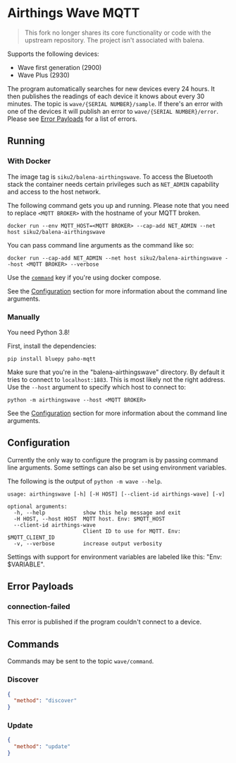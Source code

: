 # Airthings Wave MQTT

> This fork no longer shares its core functionality or code with the upstream repository.
> The project isn't associated with balena.


Supports the following devices:

- Wave first generation (2900)
- Wave Plus (2930)

The program automatically searches for new devices every 24 hours.
It then publishes the readings of each device it knows about every 30 minutes.
The topic is `wave/{SERIAL NUMBER}/sample`.
If there's an error with one of the devices it will publish an error to `wave/{SERIAL NUMBER}/error`.
Please see [Error Payloads](#error-payloads) for a list of errors.


## Running

### With Docker

The image tag is `siku2/balena-airthingswave`.
To access the Bluetooth stack the container needs certain privileges such as `NET_ADMIN` capability and access to the host network. 

The following command gets you up and running.
Please note that you need to replace `<MQTT BROKER>` with the hostname of your MQTT broken.
```shell script
docker run --env MQTT_HOST=<MQTT BROKER> --cap-add NET_ADMIN --net host siku2/balena-airthingswave 
```

You can pass command line arguments as the command like so:
```shell script
docker run --cap-add NET_ADMIN --net host siku2/balena-airthingswave --host <MQTT BROKER> --verbose
```

Use the [`command`](https://docs.docker.com/compose/compose-file/#command) key if you're using docker compose.

See the [Configuration](#configuration) section for more information about the command line arguments.

### Manually

You need Python 3.8!

First, install the dependencies:
```shell script
pip install bluepy paho-mqtt
```

Make sure that you're in the "balena-airthingswave" directory.
By default it tries to connect to `localhost:1883`. This is most likely not the right address.
Use the `--host` argument to specify which host to connect to:
```shell script
python -m airthingswave --host <MQTT BROKER>
```

See the [Configuration](#configuration) section for more information about the command line arguments.


## Configuration

Currently the only way to configure the program is by passing command line arguments.
Some settings can also be set using environment variables.

The following is the output of `python -m wave --help`.
```shell script
usage: airthingswave [-h] [-H HOST] [--client-id airthings-wave] [-v]

optional arguments:
  -h, --help            show this help message and exit
  -H HOST, --host HOST  MQTT host. Env: $MQTT_HOST
  --client-id airthings-wave
                        Client ID to use for MQTT. Env: $MQTT_CLIENT_ID
  -v, --verbose         increase output verbosity
```
Settings with support for environment variables are labeled like this: "Env: $VARIABLE".


## Error Payloads

### connection-failed

This error is published if the program couldn't connect to a device.

## Commands

Commands may be sent to the topic `wave/command`.

### Discover

```json
{
  "method": "discover"
}
```

### Update

```json
{
  "method": "update"
}
```
